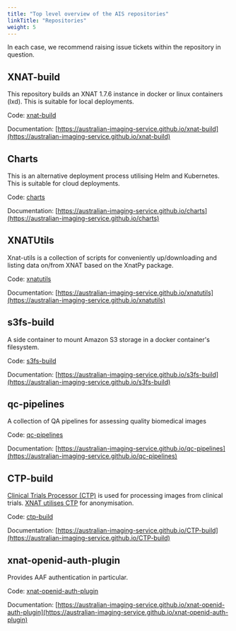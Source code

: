 ```yaml
---
title: "Top level overview of the AIS repositories"
linkTitle: "Repositories"
weight: 5
---
```


In each case, we recommend raising issue tickets within the repository in question.

## XNAT-build

This repository builds an XNAT 1.7.6 instance in docker or linux containers (lxd). This is suitable for local deployments.

Code: [xnat-build](https://github.com/australian-imaging-service/xnat-build)

Documentation: [https://australian-imaging-service.github.io/xnat-build](https://australian-imaging-service.github.io/xnat-build)
 
## Charts

This is an alternative deployment process utilising Helm and Kubernetes. This is suitable for cloud deployments.

Code: [charts](https://github.com/australian-imaging-service/charts)

Documentation: [https://australian-imaging-service.github.io/charts](https://australian-imaging-service.github.io/charts)

## XNATUtils

Xnat-utils is a collection of scripts for conveniently up/downloading and listing data on/from XNAT based on the XnatPy package.

Code: [xnatutils](https://github.com/australian-imaging-service/xnatutils)

Documentation: [https://australian-imaging-service.github.io/xnatutils](https://australian-imaging-service.github.io/xnatutils)

## s3fs-build

A side container to mount Amazon S3 storage in a docker container's filesystem.

Code: [s3fs-build](https://github.com/australian-imaging-service/s3fs-build)

Documentation: [https://australian-imaging-service.github.io/s3fs-build](https://australian-imaging-service.github.io/s3fs-build)

## qc-pipelines

A collection of QA pipelines for assessing quality biomedical images

Code: [qc-pipelines](https://github.com/australian-imaging-service/qc-pipelines)

Documentation: [https://australian-imaging-service.github.io/qc-pipelines](https://australian-imaging-service.github.io/qc-pipelines)

## CTP-build

[Clinical Trials Processor (CTP)](http://mircwiki.rsna.org/index.php?title=MIRC_CTP) is used for processing images from clinical trials. [XNAT utilises CTP](https://wiki.xnat.org/display/XW2/Part+3%3A+Batch+DICOM+Operations+with+CTP+and+XNAT) for anonymisation.

Code: [ctp-build](https://github.com/australian-imaging-service/ctp-build)

Documentation: [https://australian-imaging-service.github.io/CTP-build](https://australian-imaging-service.github.io/CTP-build)

## xnat-openid-auth-plugin

Provides AAF authentication in particular.

Code: [xnat-openid-auth-plugin](https://github.com/australian-imaging-service/xnat-openid-auth-plugin)

Documentation: [https://australian-imaging-service.github.io/xnat-openid-auth-plugin](https://australian-imaging-service.github.io/xnat-openid-auth-plugin)

